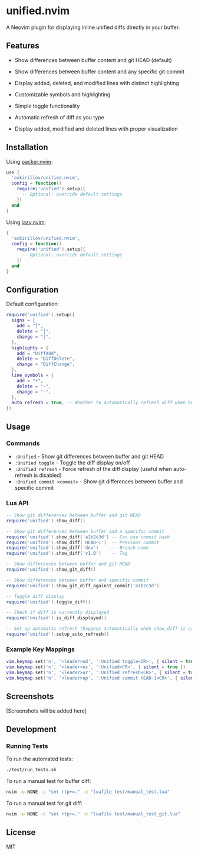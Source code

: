 # unified.nvim

A Neovim plugin for displaying inline unified diffs directly in your buffer.

## Features

- Show differences between buffer content and git HEAD (default)
- Show differences between buffer content and any specific git commit
- Display added, deleted, and modified lines with distinct highlighting
- Customizable symbols and highlighting
- Simple toggle functionality
- Automatic refresh of diff as you type

- Display added, modified and deleted lines with proper visualization

## Installation

Using [packer.nvim](https://github.com/wbthomason/packer.nvim):

```lua
use {
  'axkirillov/unified.nvim',
  config = function()
    require('unified').setup({
      -- Optional: override default settings
    })
  end
}
```

Using [lazy.nvim](https://github.com/folke/lazy.nvim):

```lua
{
  'axkirillov/unified.nvim',
  config = function()
    require('unified').setup({
      -- Optional: override default settings
    })
  end
}
```

## Configuration

Default configuration:

```lua
require('unified').setup({
  signs = {
    add = "│",
    delete = "│",
    change = "│",
  },
  highlights = {
    add = "DiffAdd",
    delete = "DiffDelete",
    change = "DiffChange",
  },
  line_symbols = {
    add = "+",
    delete = "-",
    change = "~",
  },
  auto_refresh = true, -- Whether to automatically refresh diff when buffer changes
})
```

## Usage

### Commands

- `:Unified` - Show git differences between buffer and git HEAD
- `:Unified toggle` - Toggle the diff display on/off
- `:Unified refresh` - Force refresh of the diff display (useful when auto-refresh is disabled)
- `:Unified commit <commit>` - Show git differences between buffer and specific commit

### Lua API

```lua
-- Show git differences between buffer and git HEAD
require('unified').show_diff()

-- Show git differences between buffer and a specific commit
require('unified').show_diff('a1b2c3d') -- Can use commit hash
require('unified').show_diff('HEAD~1')  -- Previous commit
require('unified').show_diff('dev')     -- Branch name
require('unified').show_diff('v1.0')    -- Tag

-- Show differences between buffer and git HEAD
require('unified').show_git_diff()

-- Show differences between buffer and specific commit
require('unified').show_git_diff_against_commit('a1b2c3d')

-- Toggle diff display
require('unified').toggle_diff()

-- Check if diff is currently displayed
require('unified').is_diff_displayed()

-- Set up automatic refresh (happens automatically when show_diff is called)
require('unified').setup_auto_refresh()
```

### Example Key Mappings

```lua
vim.keymap.set('n', '<leader>ud', ':Unified toggle<CR>', { silent = true })
vim.keymap.set('n', '<leader>us', ':Unified<CR>', { silent = true })
vim.keymap.set('n', '<leader>ur', ':Unified refresh<CR>', { silent = true })
vim.keymap.set('n', '<leader>up', ':Unified commit HEAD~1<CR>', { silent = true, desc = "Diff against previous commit" })
```

## Screenshots

[Screenshots will be added here]

## Development

### Running Tests

To run the automated tests:

```bash
./test/run_tests.sh
```

To run a manual test for buffer diff:

```bash
nvim -u NONE -c "set rtp+=." -c "luafile test/manual_test.lua"
```

To run a manual test for git diff:

```bash
nvim -u NONE -c "set rtp+=." -c "luafile test/manual_test_git.lua"
```

## License

MIT
